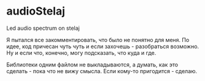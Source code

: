# audioStelaj
Led audio spectrum on stelaj

Я пытался все закомментировать, что было не понятно для меня. По идее, код причесан чуть чуть и если захочешь - разобраться возможно. Ну и если что, конечно, могу подсказать, что куда и где.

Библиотеки одним файлом не выкладываются, а думать, как это сделать - пока что не вижу смысла. Если кому-то пригодится - сделаю.
